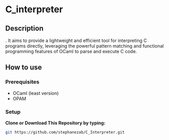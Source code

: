 # C_interpreter

## Description
. It aims to provide a lightweight and efficient tool for interpreting C programs directly, leveraging the powerful pattern matching and functional programming features of OCaml to parse and execute C code.

## How to use

### Prerequisites

- OCaml (least version)
- OPAM 

### Setup
 **Clone or Download This Repository by typing:**
```bash
git https://github.com/stephanezab/C_Interpreter.git
```
